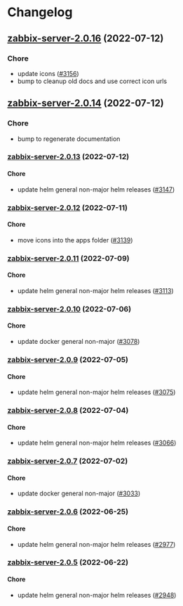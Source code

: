 # Changelog


## [zabbix-server-2.0.16](https://github.com/truecharts/apps/compare/zabbix-server-2.0.14...zabbix-server-2.0.16) (2022-07-12)

### Chore

- update icons ([#3156](https://github.com/truecharts/apps/issues/3156))
- bump to cleanup old docs and use correct icon urls



## [zabbix-server-2.0.14](https://github.com/truecharts/apps/compare/zabbix-server-2.0.13...zabbix-server-2.0.14) (2022-07-12)

### Chore

- bump to regenerate documentation



<a name="zabbix-server-2.0.13"></a>
### [zabbix-server-2.0.13](https://github.com/truecharts/apps/compare/zabbix-server-2.0.12...zabbix-server-2.0.13) (2022-07-12)

#### Chore

* update helm general non-major helm releases ([#3147](https://github.com/truecharts/apps/issues/3147))



<a name="zabbix-server-2.0.12"></a>
### [zabbix-server-2.0.12](https://github.com/truecharts/apps/compare/zabbix-server-2.0.11...zabbix-server-2.0.12) (2022-07-11)

#### Chore

* move icons into the apps folder ([#3139](https://github.com/truecharts/apps/issues/3139))



<a name="zabbix-server-2.0.11"></a>
### [zabbix-server-2.0.11](https://github.com/truecharts/apps/compare/zabbix-server-2.0.10...zabbix-server-2.0.11) (2022-07-09)

#### Chore

* update helm general non-major helm releases ([#3113](https://github.com/truecharts/apps/issues/3113))



<a name="zabbix-server-2.0.10"></a>
### [zabbix-server-2.0.10](https://github.com/truecharts/apps/compare/zabbix-server-2.0.9...zabbix-server-2.0.10) (2022-07-06)

#### Chore

* update docker general non-major ([#3078](https://github.com/truecharts/apps/issues/3078))



<a name="zabbix-server-2.0.9"></a>
### [zabbix-server-2.0.9](https://github.com/truecharts/apps/compare/zabbix-server-2.0.8...zabbix-server-2.0.9) (2022-07-05)

#### Chore

* update helm general non-major helm releases ([#3075](https://github.com/truecharts/apps/issues/3075))



<a name="zabbix-server-2.0.8"></a>
### [zabbix-server-2.0.8](https://github.com/truecharts/apps/compare/zabbix-server-2.0.7...zabbix-server-2.0.8) (2022-07-04)

#### Chore

* update helm general non-major helm releases ([#3066](https://github.com/truecharts/apps/issues/3066))



<a name="zabbix-server-2.0.7"></a>
### [zabbix-server-2.0.7](https://github.com/truecharts/apps/compare/zabbix-server-2.0.6...zabbix-server-2.0.7) (2022-07-02)

#### Chore

* update docker general non-major ([#3033](https://github.com/truecharts/apps/issues/3033))



<a name="zabbix-server-2.0.6"></a>
### [zabbix-server-2.0.6](https://github.com/truecharts/apps/compare/zabbix-server-2.0.5...zabbix-server-2.0.6) (2022-06-25)

#### Chore

* update helm general non-major helm releases ([#2977](https://github.com/truecharts/apps/issues/2977))



<a name="zabbix-server-2.0.5"></a>
### [zabbix-server-2.0.5](https://github.com/truecharts/apps/compare/zabbix-server-2.0.4...zabbix-server-2.0.5) (2022-06-22)

#### Chore

* update helm general non-major helm releases ([#2948](https://github.com/truecharts/apps/issues/2948))

